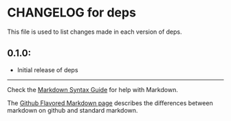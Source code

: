# CHANGELOG for deps

This file is used to list changes made in each version of deps.

## 0.1.0:

* Initial release of deps

- - - 
Check the [Markdown Syntax Guide](http://daringfireball.net/projects/markdown/syntax) for help with Markdown.

The [Github Flavored Markdown page](http://github.github.com/github-flavored-markdown/) describes the differences between markdown on github and standard markdown.
